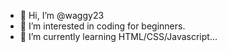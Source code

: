 - 👋 Hi, I’m @waggy23
- 👀 I’m interested in coding for beginners.
- 🌱 I’m currently learning HTML/CSS/Javascript...

<!---
waggy23/waggy23 is a ✨ special ✨ repository because its `README.md` (this file) appears on your GitHub profile.
You can click the Preview link to take a look at your changes.
--->
